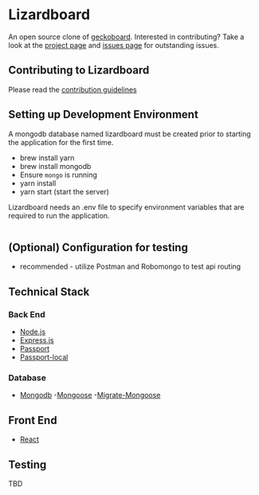 # Lizardboard

An open source clone of [geckoboard](https://www.geckoboard.com/). Interested in contributing? Take a look at the [project page](https://github.com/GuildCrafts/lizardboard/projects) and [issues page](https://github.com/GuildCrafts/lizardboard/issues) for outstanding issues.

## Contributing to Lizardboard

Please read the [contribution guidelines](https://github.com/GuildCrafts/lizardboard/blob/master/CONTRIBUTING.md)

## Setting up Development Environment

A mongodb database named lizardboard must be created prior to starting the application for the first time.
- brew install yarn
- brew install mongodb
- Ensure `mongo` is running
- yarn install
- yarn start (start the server)

Lizardboard needs an .env file to specify environment variables that are required to run the application.
``` echo MONGODB_URI=mongodb://localhost/lizardboard >> .env
```

## (Optional) Configuration for testing
- recommended - utilize Postman and Robomongo to test api routing


## Technical Stack

### Back End
- [Node.js](https://nodejs.org/en/)
- [Express.js](http://expressjs.com/)
- [Passport](http://passportjs.org/docs)
- [Passport-local](https://www.npmjs.com/package/passport-local)

### Database
- [Mongodb](https://docs.mongodb.com/)
 -[Mongoose](http://mongoosejs.com/docs/guide.html)
 -[Migrate-Mongoose](https://github.com/balmasi/migrate-mongoose)

## Front End
- [React](https://facebook.github.io/react/)

## Testing
TBD
